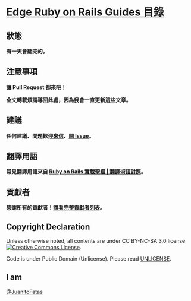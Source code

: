 # [Edge Ruby on Rails Guides 目錄](/guides/index.md)

## 狀態

**有一天會翻完的。**

## 注意事項

**讓 Pull Request 都來吧！**

**全文轉載煩請導回此處，因為我會一直更新這些文章。**

## 建議

**任何建議、問題歡迎[來信][mail-to-juanito-fatas]、[開 Issue][new-issue]。**

## 翻譯用語

**常見翻譯用語來自 [Ruby on Rails 實戰聖經 | 翻譯術語對照](http://ihower.tw/rails3/translation.html)。**

## 貢獻者

**感謝所有的貢獻者！[請看完整貢獻者列表](https://github.com/JuanitoFatas/Guides/graphs/contributors)。**

## Copyright Declaration

Unless otherwise noted, all contents are under CC BY-NC-SA 3.0 license <a rel="license" href="http://creativecommons.org/licenses/by-nc-sa/3.0/deed"><img alt="Creative Commons License" style="border-width:0" src="http://i.creativecommons.org/l/by-nc/3.0/88x31.png" /></a>.

Code is under Public Domain (Unlicense). Please read [UNLICENSE](/UNLICENSE).

## I am

[@JuanitoFatas](https://twitter.com/JuanitoFatas)

[mail-to-juanito-fatas]: mailto://katehuang0320@gmail.com
[new-issue]: https://github.com/JuanitoFatas/Guides/issues/new